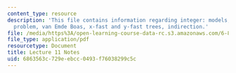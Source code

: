 ```yaml
---
content_type: resource
description: 'This file contains information regarding integer: models, predecessor
  problem, van Emde Boas, x-fast and y-fast trees, indirection.'
file: /media/https%3A/open-learning-course-data-rc.s3.amazonaws.com/6-851-advanced-data-structures-spring-2012/6863563c729eebcc0493f76038299c5c_MIT6_851S12_Lec11.pdf
file_type: application/pdf
resourcetype: Document
title: Lecture 11 Notes
uid: 6863563c-729e-ebcc-0493-f76038299c5c
---
```

